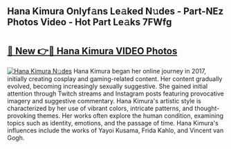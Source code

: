 ## Hana Kimura Onlyf𝚊ns Le𝚊ked N𝚞des - Part-NEz Photos Video - Hot Part Le𝚊ks 7FWfg

# <h2><a href="http://ac29655.deff.icu/?id=Hana+Kimura">🔗 New 👉🔴 Hana Kimura VIDEO Photos</a></h2>

[![Hana Kimura N𝚞des](https://i.imgur.com/rIISA9y.gif)](http://ac29655.deff.icu/?id=Hana+Kimura)
Hana Kimura began her online journey in 2017, initially creating cosplay and gaming-related content. Her content gradually evolved, becoming increasingly sexually suggestive. She gained initial attention through Twitch streams and Instagram posts featuring provocative imagery and suggestive commentary. Hana Kimura's artistic style is characterized by her use of vibrant colors, intricate patterns, and thought-provoking themes. Her works often explore the human condition, examining topics such as identity, emotions, and the passage of time. Hana Kimura's influences include the works of Yayoi Kusama, Frida Kahlo, and Vincent van Gogh.
